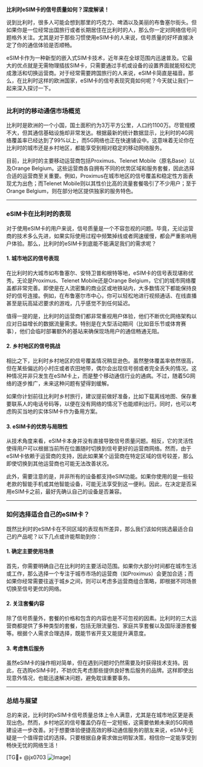 **比利时eSIM卡的信号质量如何？深度解读！**

说到比利时，很多人可能会想到那里的巧克力、啤酒以及美丽的布鲁塞尔街头。但如果你是一位经常出国旅行或者长期居住在比利时的人，那么你一定对网络信号问题格外关注。尤其是对于那些习惯使用eSIM卡的人来说，信号质量的好坏直接决定了你的通信体验是否顺畅。

eSIM卡作为一种新型的嵌入式SIM卡技术，近年来在全球范围内迅速普及。它最大的优点就是无需物理插拔SIM卡，只需要通过手机或设备的设置界面就能轻松完成激活和切换运营商。对于经常需要跨国旅行的人来说，eSIM卡简直是福音。那么，在比利时这样的欧洲国家，eSIM卡的信号表现究竟如何呢？今天就让我们一起来深入探讨一下。

---

### **比利时的移动通信市场概览**

比利时是欧洲的一个小国，国土面积约为3万平方公里，人口约1100万。尽管规模不大，但其通信基础设施却非常发达。根据最新的统计数据显示，比利时的4G网络覆盖率已经达到了99%以上，而5G网络也正在快速铺设中。这意味着无论你在比利时的城市还是乡村地区，都能享受到相对稳定的移动网络服务。

目前，比利时的主要移动运营商包括Proximus、Telenet Mobile（原名Base）以及Orange Belgium。这些运营商各自拥有不同的优势区域和服务套餐，因此选择合适的运营商至关重要。例如，Proximus在城市地区的信号覆盖和稳定性方面表现尤为出色；而Telenet Mobile则以其性价比高的流量套餐吸引了不少用户；至于Orange Belgium，则在部分地区提供独家的服务特色。

---

### **eSIM卡在比利时的表现**

对于使用eSIM卡的用户来说，信号质量是一个不容忽视的问题。毕竟，无论运营商的技术多么先进，如果实际使用过程中频繁掉线或者网速缓慢，都会严重影响用户体验。那么，比利时的eSIM卡到底能不能满足我们的需求呢？

#### **1. 城市地区的信号表现**
在比利时的大城市如布鲁塞尔、安特卫普和根特等地，eSIM卡的信号表现堪称优秀。无论是Proximus、Telenet Mobile还是Orange Belgium，它们的城市网络覆盖都非常完善。即使是在人流密集的商业区或地铁站内，大多数情况下都能保持良好的信号连接。例如，在布鲁塞尔市中心，你可以轻松地进行视频通话、在线直播甚至是玩高延迟要求的游戏，几乎感觉不到任何延迟。

值得一提的是，比利时的运营商们都非常重视用户体验，他们不断优化网络架构以应对日益增长的数据流量需求。特别是在大型活动期间（比如音乐节或体育赛事），他们会临时部署额外的基站来确保现场用户的通信畅通无阻。

#### **2. 乡村地区的信号挑战**
相比之下，比利时乡村地区的信号覆盖情况稍显逊色。虽然整体覆盖率依然很高，但在某些偏远的小村庄或者农田地带，偶尔会出现信号弱或者完全丢失的情况。这种情况并非只发生在eSIM卡上，而是整个移动通信行业的通病。不过，随着5G网络的逐步推广，未来这种问题有望得到缓解。

如果你计划前往比利时乡村旅行，建议提前做好准备，比如下载离线地图、保存重要联系人的电话号码等，以便在没有网络的情况下也能顺利出行。同时，也可以考虑购买当地的实体SIM卡作为备用方案。

#### **3. eSIM卡的优势与局限性**
从技术角度来看，eSIM卡本身并没有直接导致信号质量问题。相反，它的灵活性使得用户可以根据当前所在位置随时切换到信号更好的运营商网络。然而，由于eSIM卡依赖于运营商的支持，因此如果某个运营商在特定区域的信号较差，那么即使切换到其他运营商也可能无法改善状况。

此外，需要注意的是，并非所有的设备都支持eSIM功能。如果你使用的是一些较老款的智能手机或其他智能设备，可能无法享受到这一便利。因此，在决定是否采用eSIM卡之前，最好先确认自己的设备是否兼容。

---

### **如何选择适合自己的eSIM卡？**

既然比利时的eSIM卡在不同区域的表现有所差异，那么我们该如何挑选最适合自己的产品呢？以下几点或许能帮助到你：

#### **1. 确定主要使用场景**
首先，你需要明确自己在比利时的主要活动范围。如果你大部分时间都在城市生活或工作，那么选择一个专注于城市市场的运营商（如Proximus）会更加合适；而如果你经常需要往返于城乡之间，则可以考虑多运营商组合策略，即根据不同场景切换至信号更优的网络。

#### **2. 关注套餐内容**
除了信号质量外，套餐的价格和包含的内容也是不可忽视的因素。比利时的三大运营商都提供了多种类型的套餐，包括无限流量包、家庭共享套餐以及国际漫游套餐等。根据个人需求合理选择，既能节省开支又能提升满意度。

#### **3. 考虑售后服务**
虽然eSIM卡的操作相对简单，但在遇到问题时仍然需要及时获得技术支持。因此，在选购eSIM卡时，不妨优先考虑那些提供良好售后服务的品牌。这样即使出现意外情况，也能迅速解决问题，避免耽误重要事务。

---

### **总结与展望**

总的来说，比利时的eSIM卡信号质量总体上令人满意，尤其是在城市地区更是表现出色。然而，乡村地区的信号覆盖仍存在一定短板，这需要依赖未来的5G网络建设进一步改善。对于想要体验便捷高效的移动通信服务的朋友来说，eSIM卡无疑是一个值得尝试的选择。只要根据自身需求做出明智决策，相信你一定能享受到畅快无忧的网络生活！

[TG💪+ @jx0703 ![Image](https://github.com/user-attachments/assets/dbca1d08-cadb-493c-b0ec-ad6f7a83f270)]